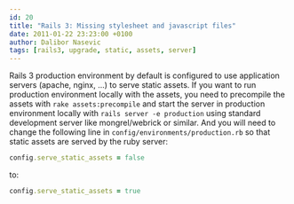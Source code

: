 ```yaml
---
id: 20
title: "Rails 3: Missing stylesheet and javascript files"
date: 2011-01-22 23:23:00 +0100
author: Dalibor Nasevic
tags: [rails3, upgrade, static, assets, server]
---
```


Rails 3 production environment by default is configured to use application servers (apache, nginx, ...) to serve static assets. If you want to run production environment locally with the assets, you need to precompile the assets with `rake assets:precompile` and start the server in production environment locally with `rails server -e production` using standard development server like mongrel/webrick or similar. And you will need to change the following line in `config/environments/production.rb` so that static assets are served by the ruby server:

```ruby
config.serve_static_assets = false
```

to:

```ruby
config.serve_static_assets = true
```
